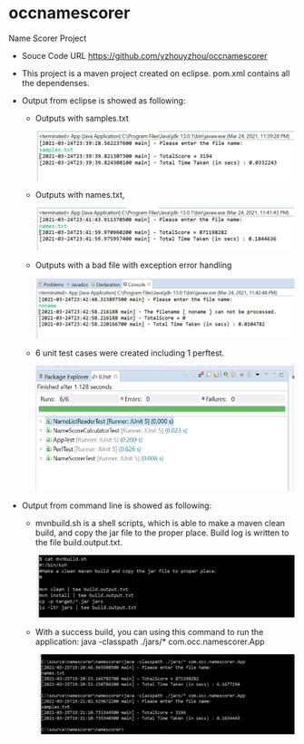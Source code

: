 # occnamescorer

Name Scorer Project

*   Souce Code URL https://github.com/yzhouyzhou/occnamescorer

*   This project is a maven project created on eclipse. pom.xml contains all the dependenses. 



*   Output from eclipse is showed as following:
   
    *   Outputs with samples.txt

        ![node-image1](images/node1.JPG)
    


    *   Outputs with names.txt, 

        ![node-image2](images/node2.JPG)



    *   Outputs with a bad file with exception error handling

        ![node-image3](images/node3.JPG)



    *   6 unit test cases were created including 1 perftest. 

        ![node-image4](images/node4.JPG)



*   Output from command line is showed as following:

    *   mvnbuild.sh is a shell scripts, which is able to make a maven clean build, and copy the jar file to the proper place.  Build log is written to the file build.output.txt. 

        ![node-image5](images/node5.JPG)


    *   With a success build, you can using this command to run the application:
        java -classpath ./jars/* com.occ.namescorer.App

        ![node-image6](images/node6.JPG)

